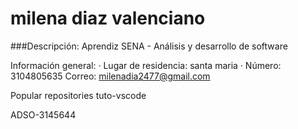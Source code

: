 # milena diaz valenciano
###Descripción: Aprendiz SENA - Análisis y desarrollo de software

Información general:
· Lugar de residencia: santa maria
· Número: 3104805635
Correo: milenadia2477@gmail.com

Popular repositories
tuto-vscode

ADSO-3145644
